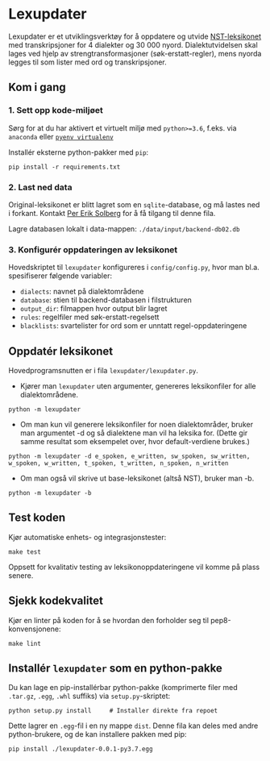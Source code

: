 # Lexupdater 

Lexupdater er et utviklingsverktøy for å oppdatere og utvide 
[NST-leksikonet](https://www.nb.no/sprakbanken/ressurskatalog/oai-nb-no-sbr-23/) 
med transkripsjoner for 4 dialekter og 30 000 nyord. 
Dialektutvidelsen skal lages ved hjelp av strengtransformasjoner 
(søk-erstatt-regler), mens nyorda legges til som lister med ord og
transkripsjoner.

## Kom i gang
### 1. Sett opp kode-miljøet
Sørg for at du har aktivert et virtuelt miljø med `python>=3.6`, f.eks. via 
`anaconda` eller [`pyenv virtualenv`](https://github.com/pyenv/pyenv-virtualenv)

Installér eksterne python-pakker med `pip`:  
```shell
pip install -r requirements.txt 
```

### 2. Last ned data
Original-leksikonet er blitt lagret som en `sqlite`-database, 
og må lastes ned i forkant. 
Kontakt [Per Erik Solberg](https://github.com/peresolb) for å få tilgang 
til denne fila. 

Lagre databasen lokalt i data-mappen: `./data/input/backend-db02.db`

### 3. Konfigurér oppdateringen av leksikonet

Hovedskriptet til `lexupdater` konfigureres i `config/config.py`, 
hvor man bl.a. spesifiserer følgende variabler: 

* `dialects`: navnet på dialektområdene
* `database`: stien til backend-databasen i filstrukturen
* `output_dir`: filmappen hvor output blir lagret
* `rules`: regelfiler med søk-erstatt-regelsett 
* `blacklists`: svartelister for ord som er unntatt regel-oppdateringene


## Oppdatér leksikonet
Hovedprogramsnutten er i fila `lexupdater/lexupdater.py`. 

* Kjører man `lexupdater` uten argumenter, 
  genereres leksikonfiler for alle dialektområdene. 
```shell
python -m lexupdater 
```

* Om man kun vil generere leksikonfiler for noen dialektområder, 
bruker man argumentet -d og så dialektene man vil ha leksika for.
(Dette gir samme resultat som eksempelet over, hvor default-verdiene brukes.) 

```shell
python -m lexupdater -d e_spoken, e_written, sw_spoken, sw_written, w_spoken, w_written, t_spoken, t_written, n_spoken, n_written
```

* Om man også vil skrive ut base-leksikonet (altså NST), bruker man -b.
```shell
python -m lexupdater -b
```

## Test koden
Kjør automatiske enhets- og integrasjonstester: 
```shell
make test
```
Oppsett for kvalitativ testing av leksikonoppdateringene 
vil komme på plass senere. 

## Sjekk kodekvalitet
Kjør en linter på koden for å se hvordan den forholder seg til 
pep8-konvensjonene: 
```shell
make lint
```

## Installér `lexupdater` som en python-pakke 
Du kan lage en pip-installérbar python-pakke 
(komprimerte filer med `.tar.gz`, `.egg`, `.whl` suffiks) 
via `setup.py`-skriptet: 

```shell
python setup.py install     # Installer direkte fra repoet 
```
Dette lagrer en `.egg`-fil i en ny mappe `dist`. 
Denne fila kan deles med andre python-brukere, 
og de kan installere pakken med pip: 

```shell
pip install ./lexupdater-0.0.1-py3.7.egg
```
